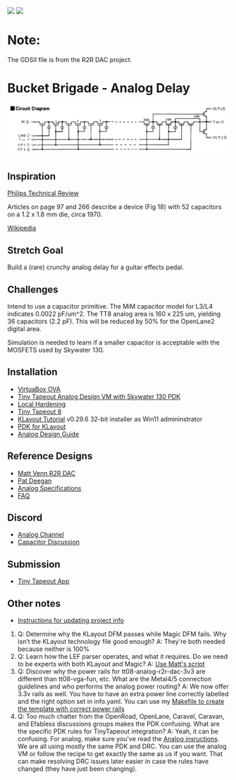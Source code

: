 ![](../../workflows/gds/badge.svg) ![](../../workflows/docs/badge.svg)
# Note:
The GDSII file is from the R2R DAC project.

# Bucket Brigade - Analog Delay

![Top Level Drawing](docs/sample.png)

## Inspiration

[Philips Technical Review](https://www.worldradiohistory.com/Archive-Company-Publications/Philips-Technical-Review/70s/Philips-Technical-Review-1970.pdf)

Articles on page 97 and 266 describe a device (Fig 18) with 52 capacitors on a 1.2 x 1.8 mm die, circa 1970.

[Wikipedia](https://en.wikipedia.org/wiki/Bucket-brigade_device)

## Stretch Goal

Build a (rare) crunchy analog delay for a guitar effects pedal.

## Challenges

Intend to use a capacitor primitive. The MiM capacitor model for L3/L4 indicates 0.0022 pF/um^2. The TT8 analog area is 160 x 225 um, yielding 36 capacitors (2.2 pF). This will be reduced by 50% for the OpenLane2 digital area.

Simulation is needed to learn if a smaller capacitor is acceptable with the MOSFETS used by Skywater 130.

## Installation
- [VirtuaBox OVA](https://sky130-vm.tinytapeout.com/tinytapeout_analog_vm.ova)
- [Tiny Tapeout Analog Design VM with Skywater 130 PDK](https://github.com/TinyTapeout/analog-virtualbox-vm-sky130a)
- [Local Hardening](https://www.tinytapeout.com/guides/local-hardening)
- [Tiny Tapeout 8](https://github.com/TinyTapeout/tinytapeout-08)
- [KLayout Tutorial](https://www.youtube.com/watch?v=WUEh_NahYGU&list=PL12BCN5zxKhysQPbl0Fy0a6x0fiCPJZB-) v0.29.6 32-bit installer as Win11 admininstrator
- [PDK for KLayout](https://github.com/efabless/sky130_klayout_pdk)
- [Analog Design Guide](https://tinytapeout.com/specs/analog/#instructions-for-creating-and-submitting-an-analog-design)

## Reference Designs
- [Matt Venn R2R DAC](https://github.com/mattvenn/tt08-analog-r2r-dac-3v3)
- [Pat Deegan](https://www.youtube.com/watch?v=Eu_crbcBdNM)
- [Analog Specifications](https://tinytapeout.com/specs/analog)
- [FAQ](https://tinytapeout.com/faq)

## Discord

- [Analog Channel](https://discord.com/channels/1009193568256135208/1237709604045979740)
- [Capacitor Discussion](https://discord.com/channels/1009193568256135208/1252657914167169134)

## Submission

- [Tiny Tapeout App](https://app.tinytapeout.com)

## Other notes
- [Instructions for updating project info](https://docs.google.com/document/d/16YdQM4Lh3ZazVcNXhO2Ssty5hzKGp0fj3FKmcbMlFZo/edit#heading=h.mcvyaz7a8clr)

1. Q: Determine why the KLayout DFM passes while Magic DFM fails. Why isn’t the KLayout technology file good enough? A: They're both needed because neither is 100%
2. Q: Learn how the LEF parser operates, and what it requires. Do we need to be experts with both KLayout and Magic? A: [Use Matt's script](https://github.com/mattvenn/tt08-analog-ring-osc/blob/main/mag/tcl/update_gds_lef.tcl)
3. Q: Discover why the power rails for tt08-analog-r2r-dac-3v3 are different than tt08-vga-fun, etc. What are the Metal4/5 connection guidelines and who performs the analog power routing? A: We now offer 3.3v rails as well. You have to have an extra power line correctly labelled and the right option set in info.yaml. You can use my [Makefile to create the template with correct power rails](https://github.com/mattvenn/tt08-analog-r2r-dac-3v3/blob/main/mag/Makefile#L17)
4. Q: Too much chatter from the OpenRoad, OpenLane, Caravel, Caravan, and Efabless discussions groups makes the PDK confusing. What are the specific PDK rules for TinyTapeout integration? A: Yeah, it can be confusing. For analog, make sure you've read the [Analog insructions](https://tinytapeout.com/specs/analog/#instructions-for-creating-and-submitting-an-analog-design). We are all using mostly the same PDK and DRC. You can use the analog VM or follow the recipe to get exactly the same as us if you want. That can make resolving DRC issues later easier in case the rules have changed (they have just been changing).
